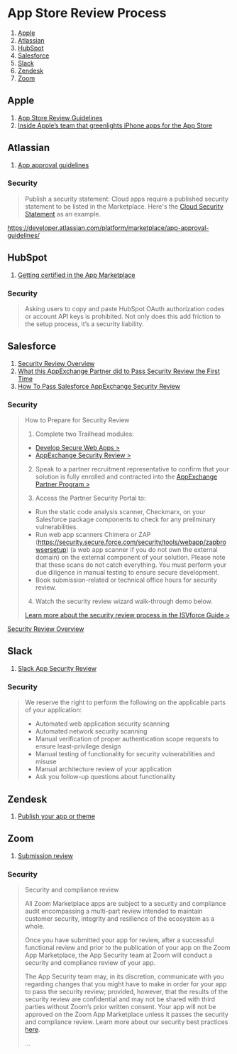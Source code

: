 # App Store Review Process

1. [Apple](#apple)
1. [Atlassian](#atlassian)
1. [HubSpot](#hubspot)
1. [Salesforce](#salesforce)
1. [Slack](#slack)
1. [Zendesk](#zendesk)
1. [Zoom](#zoom)

## Apple

1. [App Store Review Guidelines](https://developer.apple.com/app-store/review/guidelines/)
1. [Inside Apple’s team that greenlights iPhone apps for the App Store](https://www.cnbc.com/2019/06/21/how-apples-app-review-process-for-the-app-store-works.html)

## Atlassian

1. [App approval guidelines](https://developer.atlassian.com/platform/marketplace/app-approval-guidelines/)

### Security

> Publish a security statement: Cloud apps require a published security statement to be listed in the Marketplace. Here's the [Cloud Security Statement](https://www.atlassian.com/trust/security/security-practices#continually-improving) as an example.

https://developer.atlassian.com/platform/marketplace/app-approval-guidelines/

## HubSpot

1. [Getting certified in the App Marketplace](https://developers.hubspot.com/docs/api/certification-requirements)

### Security

> Asking users to copy and paste HubSpot OAuth authorization codes or account API keys is prohibited. Not only does this add friction to the setup process, it’s a security liability.

## Salesforce

1. [Security Review Overview](https://partners.salesforce.com/s/education/appinnovators/Security_Review)
1. [What this AppExchange Partner did to Pass Security Review the First Time](https://medium.com/inside-the-salesforce-ecosystem/what-this-appexchange-partner-did-to-pass-security-review-the-first-time-16a0a5cbd1ba)
1. [How To Pass Salesforce AppExchange Security Review](https://magicforce.co/blog/how-to-pass-salesforce-appexchange-security-review/)

### Security

> How to Prepare for Security Review
> 
> 1. Complete two Trailhead modules: 
> 
> * [Develop Secure Web Apps >](https://trailhead.salesforce.com/en/content/learn/trails/security_developer)
> * [AppExchange Security Review >](https://trailhead.salesforce.com/en/content/learn/modules/isv_security_review)
> 
> 2. Speak to a partner recruitment representative to confirm that your solution is fully enrolled and contracted into the [AppExchange Partner Program >](https://partners.salesforce.com/s/education/appinnovators/AppExchange_Partner_Program)
> 
> 3. Access the Partner Security Portal to:
> 
> * Run the static code analysis scanner, Checkmarx, on your Salesforce package components to check for any preliminary vulnerabilities.
> * Run web app scanners Chimera or ZAP (https://security.secure.force.com/security/tools/webapp/zapbrowsersetup) (a web app scanner if you do not own the external domain) on the external component of your solution. Please note that these scans do not catch everything. You must perform your due diligence in manual testing to ensure secure development.
> * Book submission-related or technical office hours for security review. 
> 
> 4. Watch the security review wizard walk-through demo below.
> 
> [Learn more about the security review process in the ISVforce Guide >](https://developer.salesforce.com/docs/atlas.en-us.packagingGuide.meta/packagingGuide/security_review_guidelines.htm)

[Security Review Overview](https://partners.salesforce.com/s/education/appinnovators/Security_Review)

## Slack

1. [Slack App Security Review](https://api.slack.com/security-review)

### Security

> We reserve the right to perform the following on the applicable parts of your application:
> 
> * Automated web application security scanning
> * Automated network security scanning
> * Manual verification of proper authentication scope requests to ensure least-privilege design
> * Manual testing of functionality for security vulnerabilities and misuse
> * Manual architecture review of your application
> * Ask you follow-up questions about functionality

## Zendesk

1. [Publish your app or theme](https://developer.zendesk.com/apps/docs/publish/submit_your_app)

## Zoom

1. [Submission review](https://marketplace.zoom.us/docs/guides/publishing/app-submission/submission-review)

### Security

> Security and compliance review
> 
> All Zoom Marketplace apps are subject to a security and compliance audit encompassing a multi-part review intended to maintain customer security, integrity and resilience of the ecosystem as a whole.
> 
> Once you have submitted your app for review, after a successful functional review and prior to the publication of your app on the Zoom App Marketplace, the App Security team at Zoom will conduct a security and compliance review of your app.
> 
> The App Security team may, in its discretion, communicate with you regarding changes that you might have to make in order for your app to pass the security review; provided, however, that the results of the security review are confidential and may not be shared with third parties without Zoom’s prior written consent. Your app will not be approved on the Zoom App Marketplace unless it passes the security and compliance review. Learn more about our security best practices [here](https://marketplace.zoom.us/docs/guides/publishing/security).
> 
> ...
